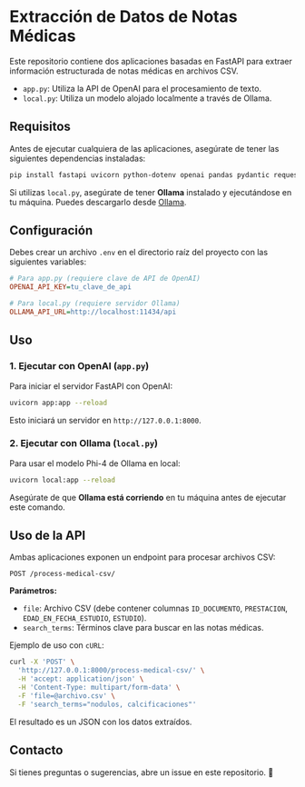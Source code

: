 # Extracción de Datos de Notas Médicas

Este repositorio contiene dos aplicaciones basadas en FastAPI para extraer información estructurada de notas médicas en archivos CSV. 

- `app.py`: Utiliza la API de OpenAI para el procesamiento de texto.
- `local.py`: Utiliza un modelo alojado localmente a través de Ollama.

## Requisitos

Antes de ejecutar cualquiera de las aplicaciones, asegúrate de tener las siguientes dependencias instaladas:

```bash
pip install fastapi uvicorn python-dotenv openai pandas pydantic requests
```

Si utilizas `local.py`, asegúrate de tener **Ollama** instalado y ejecutándose en tu máquina. Puedes descargarlo desde [Ollama](https://ollama.com/).

## Configuración

Debes crear un archivo `.env` en el directorio raíz del proyecto con las siguientes variables:

```ini
# Para app.py (requiere clave de API de OpenAI)
OPENAI_API_KEY=tu_clave_de_api

# Para local.py (requiere servidor Ollama)
OLLAMA_API_URL=http://localhost:11434/api
```

## Uso

### 1. Ejecutar con OpenAI (`app.py`)

Para iniciar el servidor FastAPI con OpenAI:

```bash
uvicorn app:app --reload
```

Esto iniciará un servidor en `http://127.0.0.1:8000`.

### 2. Ejecutar con Ollama (`local.py`)

Para usar el modelo Phi-4 de Ollama en local:

```bash
uvicorn local:app --reload
```

Asegúrate de que **Ollama está corriendo** en tu máquina antes de ejecutar este comando.

## Uso de la API

Ambas aplicaciones exponen un endpoint para procesar archivos CSV:

```
POST /process-medical-csv/
```

**Parámetros:**
- `file`: Archivo CSV (debe contener columnas `ID_DOCUMENTO`, `PRESTACION`, `EDAD_EN_FECHA_ESTUDIO`, `ESTUDIO`).
- `search_terms`: Términos clave para buscar en las notas médicas.

Ejemplo de uso con `cURL`:

```bash
curl -X 'POST' \
  'http://127.0.0.1:8000/process-medical-csv/' \
  -H 'accept: application/json' \
  -H 'Content-Type: multipart/form-data' \
  -F 'file=@archivo.csv' \
  -F 'search_terms="nodulos, calcificaciones"'
```

El resultado es un JSON con los datos extraídos.

## Contacto

Si tienes preguntas o sugerencias, abre un issue en este repositorio. 🚀
